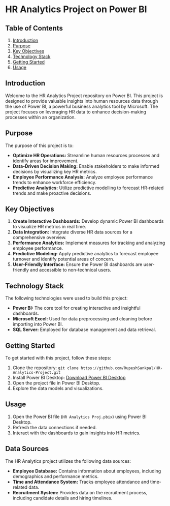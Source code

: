 


# HR Analytics Project on Power BI

## Table of Contents

1. [Introduction](#introduction)
2. [Purpose](#purpose)
3. [Key Objectives](#key-objectives)
4. [Technology Stack](#technology-stack)
5. [Getting Started](#getting-started)
6. [Usage](#usage)


## Introduction

Welcome to the HR Analytics Project repository on Power BI. This project is designed to provide valuable insights into human resources data through the use of Power BI, a powerful business analytics tool by Microsoft. The project focuses on leveraging HR data to enhance decision-making processes within an organization.

## Purpose

The purpose of this project is to:

- **Optimize HR Operations:** Streamline human resources processes and identify areas for improvement.
- **Data-Driven Decision Making:** Enable stakeholders to make informed decisions by visualizing key HR metrics.
- **Employee Performance Analysis:** Analyze employee performance trends to enhance workforce efficiency.
- **Predictive Analytics:** Utilize predictive modelling to forecast HR-related trends and make proactive decisions.

## Key Objectives

1. **Create Interactive Dashboards:** Develop dynamic Power BI dashboards to visualize HR metrics in real time.
2. **Data Integration:** Integrate diverse HR data sources for a comprehensive overview.
3. **Performance Analytics:** Implement measures for tracking and analyzing employee performance.
4. **Predictive Modeling:** Apply predictive analytics to forecast employee turnover and identify potential areas of concern.
5. **User-Friendly Interface:** Ensure the Power BI dashboards are user-friendly and accessible to non-technical users.

## Technology Stack

The following technologies were used to build this project:

- **Power BI:** The core tool for creating interactive and insightful dashboards.
- **Microsoft Excel:** Used for data preprocessing and cleaning before importing into Power BI.
- **SQL Server:** Employed for database management and data retrieval.

## Getting Started

To get started with this project, follow these steps:

1. Clone the repository: `git clone https://github.com/RupeshSankpal/HR-Analytics-Project.git`
2. Install Power BI Desktop: [Download Power BI Desktop](https://powerbi.microsoft.com/en-us/desktop/)
3. Open the project file in Power BI Desktop.
4. Explore the data models and visualizations.

## Usage

1. Open the Power BI file (`HR Analytics Proj.pbix`) using Power BI Desktop.
2. Refresh the data connections if needed.
3. Interact with the dashboards to gain insights into HR metrics.

## Data Sources

The HR Analytics project utilizes the following data sources:

- **Employee Database:** Contains information about employees, including demographics and performance metrics.
- **Time and Attendance System:** Tracks employee attendance and time-related data.
- **Recruitment System:** Provides data on the recruitment process, including candidate details and hiring timelines.




